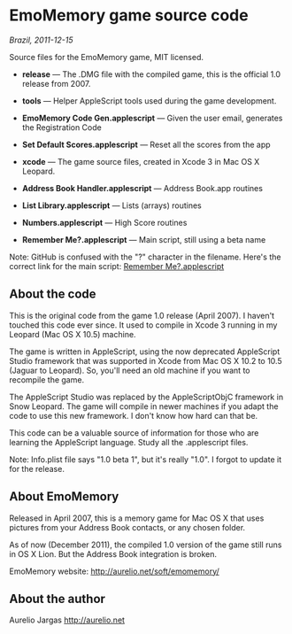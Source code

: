 

# EmoMemory game source code 

*Brazil, 2011-12-15*

Source files for the EmoMemory game, MIT licensed.

 * **release** — The .DMG file with the compiled game, this is the official 1.0 release from 2007.

 * **tools** — Helper AppleScript tools used during the game development.

  * **EmoMemory Code Gen.applescript** — Given the user email, generates the Registration Code
  * **Set Default Scores.applescript** — Reset all the scores from the app

 * **xcode** — The game source files, created in Xcode 3 in Mac OS X Leopard.

  * **Address Book Handler.applescript** — Address Book.app routines
  * **List Library.applescript** — Lists (arrays) routines
  * **Numbers.applescript** — High Score routines
  * **Remember Me?.applescript** — Main script, still using a beta name

Note: GitHub is confused with the "?" character in the filename. Here's the correct link for the main script: [Remember Me?.applescript](https://github.com/oreio/emomemory/blob/master/xcode/Remember%20Me%3F.applescript)

## About the code 

This is the original code from the game 1.0 release (April 2007). I haven't touched this code ever since. It used to compile in Xcode 3 running in my Leopard (Mac OS X 10.5) machine.

The game is written in AppleScript, using the now deprecated AppleScript Studio framework that was supported in Xcode from Mac OS X 10.2 to 10.5 (Jaguar to Leopard). So, you'll need an old machine if you want to recompile the game.

The AppleScript Studio was replaced by the AppleScriptObjC framework in Snow Leopard. The game will compile in newer machines if you adapt the code to use this new framework. I don't know how hard can that be.

This code can be a valuable source of information for those who are learning the AppleScript language. Study all the .applescript files.

Note: Info.plist file says "1.0 beta 1", but it's really "1.0". I forgot to update it for the release.

## About EmoMemory 

Released in April 2007, this is a memory game for Mac OS X that uses pictures from your Address Book contacts, or any chosen folder.

As of now (December 2011), the compiled 1.0 version of the game still runs in OS X Lion. But the Address Book integration is broken.

EmoMemory website: http://aurelio.net/soft/emomemory/

## About the author 

Aurelio Jargas
http://aurelio.net

